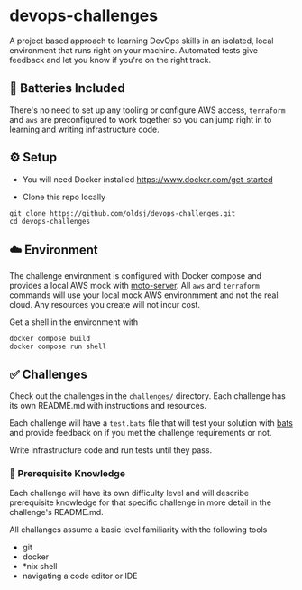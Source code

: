 # devops-challenges

A project based approach to learning DevOps skills in  an isolated, local environment that runs right on your machine. Automated tests give feedback and let you know if you're on the right track.

## :battery: Batteries Included 

There's no need to set up any tooling or configure AWS access, `terraform` and `aws` are preconfigured to work together so you can jump right in to learning and writing infrastructure code.

## :gear: Setup

- You will need Docker installed https://www.docker.com/get-started

- Clone this repo locally

```
git clone https://github.com/oldsj/devops-challenges.git
cd devops-challenges
```

## :cloud: Environment

The challenge environment is configured with Docker compose and provides a local  AWS mock with [moto-server](https://github.com/spulec/moto). All `aws` and `terraform` commands will use your local mock AWS environmment and not the real cloud. Any resources you create will not incur cost.

Get a shell in the environment with

```
docker compose build
docker compose run shell
```

## :white_check_mark: Challenges

Check out the challenges in the `challenges/` directory. Each challenge has its own README.md with instructions and resources.

Each challenge will have a `test.bats` file that will test your solution with [bats](https://github.com/bats-core/bats-core) and provide feedback on if you met the challenge requirements or not.

Write infrastructure code and run tests until they pass.

### :pencil: Prerequisite Knowledge

Each challenge will have its own difficulty level and will describe prerequisite knowledge for that specific challenge in more detail in the challenge's README.md.

All challanges assume a basic level familiarity with the following tools

- git
- docker
- *nix shell
- navigating a code editor or IDE
